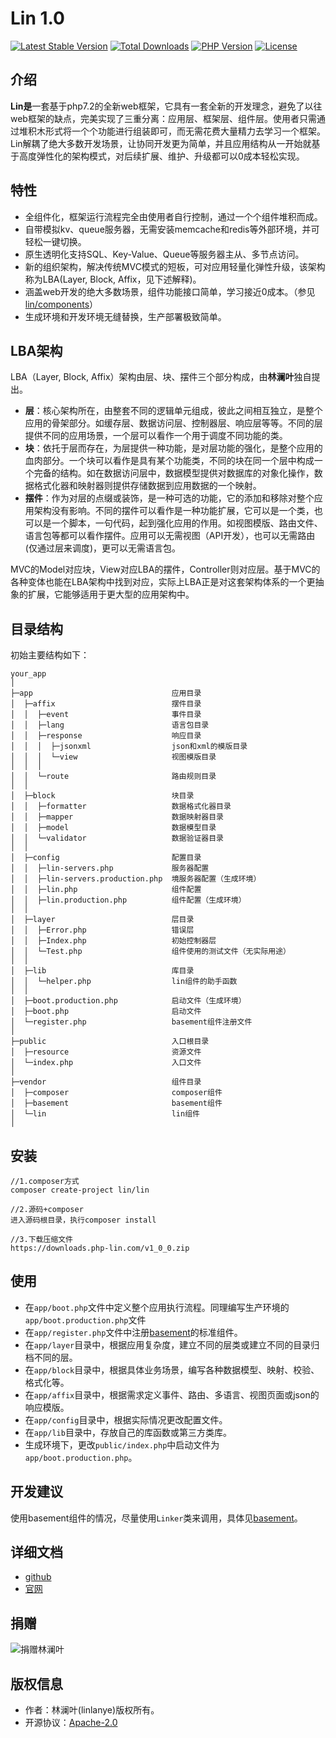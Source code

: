 # Lin 1.0
[![Latest Stable Version](https://poser.pugx.org/lin/lin/v/stable)](https://packagist.org/packages/lin/lin)
[![Total Downloads](https://poser.pugx.org/lin/lin/downloads)](https://packagist.org/packages/lin/lin)
[![PHP Version](https://img.shields.io/badge/php-%3E%3D7.2-8892BF.svg)](http://www.php.net/)
[![License](https://poser.pugx.org/lin/lin/license)](https://packagist.org/packages/lin/lin)

## 介绍

**Lin是**一套基于php7.2的全新web框架，它具有一套全新的开发理念，避免了以往web框架的缺点，完美实现了三重分离：应用层、框架层、组件层。使用者只需通过堆积木形式将一个个功能进行组装即可，而无需花费大量精力去学习一个框架。Lin解耦了绝大多数开发场景，让协同开发更为简单，并且应用结构从一开始就基于高度弹性化的架构模式，对后续扩展、维护、升级都可以0成本轻松实现。

## 特性

* 全组件化，框架运行流程完全由使用者自行控制，通过一个个组件堆积而成。
* 自带模拟kv、queue服务器，无需安装memcache和redis等外部环境，并可轻松一键切换。
* 原生透明化支持SQL、Key-Value、Queue等服务器主从、多节点访问。
* 新的组织架构，解决传统MVC模式的短板，可对应用轻量化弹性升级，该架构称为LBA(Layer, Block, Affix，见下述解释)。
* 涵盖web开发的绝大多数场景，组件功能接口简单，学习接近0成本。（参见[lin/components](http://github.com/linlanye/lin-components)）
* 生成环境和开发环境无缝替换，生产部署极致简单。


## LBA架构

LBA（Layer, Block, Affix）架构由层、块、摆件三个部分构成，由**林澜叶**独自提出。

* **层**：核心架构所在，由整套不同的逻辑单元组成，彼此之间相互独立，是整个应用的骨架部分。如缓存层、数据访问层、控制器层、响应层等等。不同的层提供不同的应用场景，一个层可以看作一个用于调度不同功能的类。
* **块**：依托于层而存在，为层提供一种功能，是对层功能的强化，是整个应用的血肉部分。一个块可以看作是具有某个功能类，不同的块在同一个层中构成一个完备的结构。如在数据访问层中，数据模型提供对数据库的对象化操作，数据格式化器和映射器则提供存储数据到应用数据的一个映射。
* **摆件**：作为对层的点缀或装饰，是一种可选的功能，它的添加和移除对整个应用架构没有影响。不同的摆件可以看作是一种功能扩展，它可以是一个类，也可以是一个脚本，一句代码，起到强化应用的作用。如视图模版、路由文件、语言包等都可以看作摆件。应用可以无需视图（API开发），也可以无需路由(仅通过层来调度)，更可以无需语言包。

MVC的Model对应块，View对应LBA的摆件，Controller则对应层。基于MVC的各种变体也能在LBA架构中找到对应，实际上LBA正是对这套架构体系的一个更抽象的扩展，它能够适用于更大型的应用架构中。

## 目录结构

初始主要结构如下：
~~~
your_app
│
├─app                               应用目录
│  ├─affix                          摆件目录
│  │  ├─event                       事件目录
│  │  ├─lang      	                语言包目录
│  │  ├─response                    响应目录
│  │  │  ├─jsonxml                  json和xml的模版目录
│  │  │  └─view                     视图模版目录
│  │  │
│  │  └─route                       路由规则目录
│  │
│  ├─block                          块目录
│  │  ├─formatter                   数据格式化器目录
│  │  ├─mapper                      数据映射器目录
│  │  ├─model                       数据模型目录
│  │  └─validator                   数据验证器目录
│  │
│  ├─config                         配置目录
│  │  ├─lin-servers.php  		    服务器配置
│  │  ├─lin-servers.production.php  境服务器配置（生成环境）
│  │  ├─lin.php                     组件配置
│  │  ├─lin.production.php          组件配置（生成环境）
│  │
│  ├─layer                          层目录
│  │  ├─Error.php                   错误层
│  │  ├─Index.php                   初始控制器层
│  │  └─Test.php                    组件使用的测试文件（无实际用途）
│  │
│  ├─lib                            库目录
│  │  └─helper.php                  lin组件的助手函数
│  │
│  ├─boot.production.php            启动文件（生成环境）
│  ├─boot.php                       启动文件
│  └─register.php                   basement组件注册文件
│
├─public                            入口根目录
│  ├─resource                       资源文件
│  └─index.php                      入口文件
│
├─vendor                            组件目录
│  ├─composer                       composer组件
│  ├─basement                       basement组件
│  └─lin                            lin组件
│
~~~


## 安装

```
//1.composer方式
composer create-project lin/lin

//2.源码+composer
进入源码根目录，执行composer install

//3.下载压缩文件
https://downloads.php-lin.com/v1_0_0.zip
```


## 使用

* 在`app/boot.php`文件中定义整个应用执行流程。同理编写生产环境的`app/boot.production.php`文件
* 在`app/register.php`文件中注册[basement](http://github.com/linlanye/basement)的标准组件。
* 在`app/layer`目录中，根据应用复杂度，建立不同的层类或建立不同的目录归档不同的层。
* 在`app/block`目录中，根据具体业务场景，编写各种数据模型、映射、校验、格式化等。
* 在`app/affix`目录中，根据需求定义事件、路由、多语言、视图页面或json的响应模版。
* 在`app/config`目录中，根据实际情况更改配置文件。
* 在`app/lib`目录中，存放自己的库函数或第三方类库。
* 生成环境下，更改`public/index.php`中启动文件为`app/boot.production.php`。


## 开发建议
使用basement组件的情况，尽量使用`Linker`类来调用，具体见[basement](http://github.com/linlanye/basement)。


## 详细文档
* [github](https://github.com/linlanye/lin-docs)
* [官网](https://docs.lin-php.com)

## 捐赠
![捐赠林澜叶](https://img.lin-php.com/donations.png)

## 版权信息
* 作者：林澜叶(linlanye)版权所有。
* 开源协议：[Apache-2.0](LICENSE)
